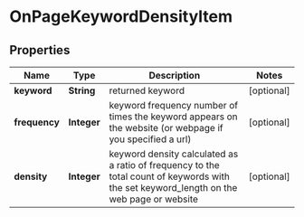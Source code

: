 

# OnPageKeywordDensityItem


## Properties

| Name | Type | Description | Notes |
|------------ | ------------- | ------------- | -------------|
|**keyword** | **String** | returned keyword |  [optional] |
|**frequency** | **Integer** | keyword frequency number of times the keyword appears on the website (or webpage if you specified a url) |  [optional] |
|**density** | **Integer** | keyword density calculated as a ratio of frequency to the total count of keywords with the set keyword_length on the web page or website |  [optional] |



